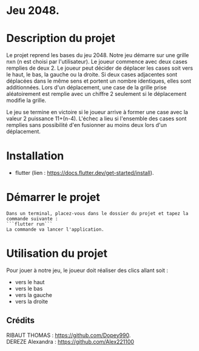 # Jeu 2048.

# Description du projet

Le projet reprend les bases du jeu 2048. 
Notre jeu démarre sur une grille nxn (n est choisi par l'utilisateur). 
Le joueur commence avec deux cases remplies de deux 2.
Le joueur peut décider de déplacer les cases soit vers le haut, le bas, la gauche ou la droite. 
Si deux cases adjacentes sont déplacées dans le même sens et portent un nombre identiques, elles sont additionnées. 
Lors d'un déplacement, une case de la grille prise aléatoirement est remplie avec un chiffre 2 seulement si le déplacement modifie la grille.

Le jeu se termine en victoire si le joueur arrive à former une case avec la valeur 2 puissance 11+(n-4).
L'échec a lieu si l'ensemble des cases sont remplies sans possibilité d'en fusionner au moins deux lors d'un déplacement.

# Installation

- flutter (lien : https://docs.flutter.dev/get-started/install).

# Démarrer le projet

    Dans un terminal, placez-vous dans le dossier du projet et tapez la commande suivante :
    ```flutter run```
    La commande va lancer l'application.
    
# Utilisation du projet

  Pour jouer à notre jeu, le joueur doit réaliser des clics allant soit :
  - vers le haut
  - vers le bas
  - vers la gauche
  - vers la droite

## Crédits
   
   RIBAUT THOMAS : https://github.com/Dopey990.  
   DEREZE Alexandra : https://github.com/Alex221100
